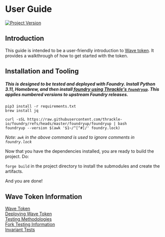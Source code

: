 # User Guide

[![Project Version][version-image]][version-url]

## Introduction

This guide is intended to be a user-friendly introduction to [Wave token](./wave/README.md). It provides a walkthrough of how to get started with the token.

## Installation and Tooling

##### This is designed to be tested and deployed with Foundry. Install Python 3.11, Homebrew, and then install [foundry using Thrackle's `foundryup`](https://github.com/thrackle-io/foundry). This applies numbered versions to upstream Foundry releases.

```
pip3 install -r requirements.txt
brew install jq
```

```
curl -sSL https://raw.githubusercontent.com/thrackle-io/foundry/refs/heads/master/foundryup/foundryup | bash
foundryup --version $(awk '$1~/^[^#]/' foundry.lock)
```

_Note: `awk` in the above command is used to ignore comments in `foundry.lock`_


Now that you have the dependencies installed, you are ready to build the project. Do:

`forge build` in the project directory to install the submodules and create the artifacts.

And you are done!

## Wave Token Information
[Wave Token](./wave/WAVE.md)    
[Deploying Wave Token](./wave/README.md)        
[Testing Methodologies](./wave/ERC20_UPGRADEABLE_TESTING_METHODOLOGY.md)    
[Fork Testing Information](./wave/ERC20_UPGRADEABLE_TESTING_METHODOLOGY.md#fork-tests)  
[Invariant Tests](./invariants/ERC20_UPGRADEABLE_INVARIANTS.md)


<!-- These are the header links -->
[version-image]: https://img.shields.io/badge/Version-1.0.0-brightgreen?style=for-the-badge&logo=appveyor
[version-url]: https://github.com/thrackle-io/wave
